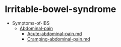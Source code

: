 
# Irritable-bowel-syndrome

- Symptoms-of-IBS
  - [Abdominal-pain](./Abdominal-pain/)
    - [Acute-abdominal-pain.md](./Acute-abdominal-pain.md)
    - [Cramping-abdominal-pain.md](./Cramping-abdominal-pain.md)
